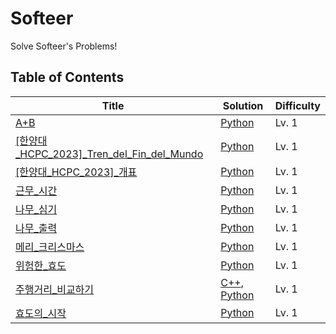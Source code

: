 # Softeer
Solve Softeer's Problems!

## Table of Contents
| Title | Solution | Difficulty |
| ----- | -------- | ---------- |
| [A+B](https://softeer.ai/practice/6295) | [Python](./A+B/A+B.py) | Lv. 1 |
| [[한양대_HCPC_2023]_Tren_del_Fin_del_Mundo](https://softeer.ai/practice/7695) | [Python](./[한양대_HCPC_2023]_Tren_del_Fin_del_Mundo/[한양대_HCPC_2023]_Tren_del_Fin_del_Mundo.py) | Lv. 1 |
| [[한양대_HCPC_2023]_개표](https://softeer.ai/practice/7698) | [Python](./[한양대_HCPC_2023]_개표/[한양대_HCPC_2023]_개표.py) | Lv. 1 |
| [근무_시간](https://softeer.ai/practice/6254) | [Python](./근무_시간/근무_시간.py) | Lv. 1 |
| [나무_심기](https://softeer.ai/practice/7353) | [Python](./나무_심기/나무_심기.py) | Lv. 1 |
| [나무_출력](https://softeer.ai/practice/9655) | [Python](./나무_출력/나무_출력.py) | Lv. 1 |
| [메리_크리스마스](https://softeer.ai/practice/9660) | [Python](./메리_크리스마스/메리_크리스마스.py) | Lv. 1 |
| [위험한_효도](https://softeer.ai/practice/7368) | [Python](./위험한_효도/위험한_효도.py) | Lv. 1 |
| [주행거리_비교하기](https://softeer.ai/practice/6253) | [C++](./주행거리_비교하기/주행거리_비교하기.cpp), [Python](./주행거리_비교하기/주행거리_비교하기.py) | Lv. 1 |
| [효도의_시작](https://softeer.ai/practice/7724) | [Python](./효도의_시작/효도의_시작.py) | Lv. 1 |
